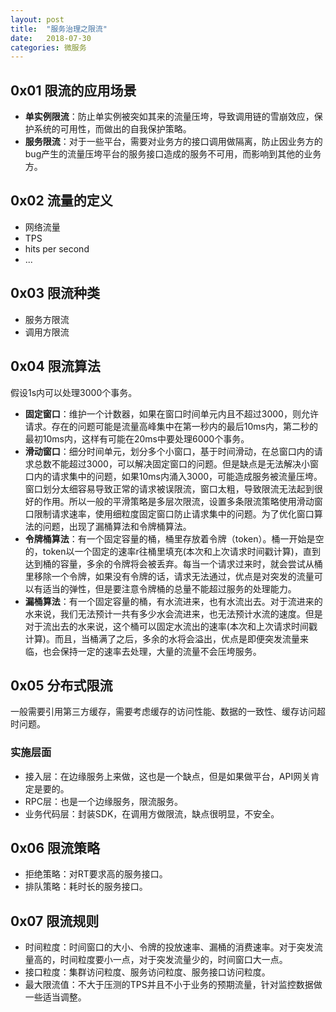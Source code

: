 ```yaml
---
layout: post
title:  "服务治理之限流"
date:   2018-07-30
categories: 微服务
---
```


## 0x01 限流的应用场景
* __单实例限流__：防止单实例被突如其来的流量压垮，导致调用链的雪崩效应，保护系统的可用性，而做出的自我保护策略。
* __服务限流__：对于一些平台，需要对业务方的接口调用做隔离，防止因业务方的bug产生的流量压垮平台的服务接口造成的服务不可用，而影响到其他的业务方。

## 0x02 流量的定义
* 网络流量
* TPS
* hits per second
* ...

## 0x03 限流种类
* 服务方限流
* 调用方限流

## 0x04 限流算法
假设1s内可以处理3000个事务。
* __固定窗口__：维护一个计数器，如果在窗口时间单元内且不超过3000，则允许请求。存在的问题可能是流量高峰集中在第一秒内的最后10ms内，第二秒的最初10ms内，这样有可能在20ms中要处理6000个事务。 
* __滑动窗口__：细分时间单元，划分多个小窗口，基于时间滑动，在总窗口内的请求总数不能超过3000，可以解决固定窗口的问题。但是缺点是无法解决小窗口内的请求集中的问题，如果10ms内涌入3000，可能造成服务被流量压垮。<br>
窗口划分太细容易导致正常的请求被误限流，窗口太粗，导致限流无法起到很好的作用。所以一般的平滑策略是多层次限流，设置多条限流策略使用滑动窗口限制请求速率，使用细粒度固定窗口防止请求集中的问题。为了优化窗口算法的问题，出现了漏桶算法和令牌桶算法。<br>
* __令牌桶算法__：有一个固定容量的桶，桶里存放着令牌（token）。桶一开始是空的，token以一个固定的速率r往桶里填充(本次和上次请求时间戳计算)，直到达到桶的容量，多余的令牌将会被丢弃。每当一个请求过来时，就会尝试从桶里移除一个令牌，如果没有令牌的话，请求无法通过，优点是对突发的流量可以有适当的弹性，但是要注意令牌桶的总量不能超过服务的处理能力。
* __漏桶算法__：有一个固定容量的桶，有水流进来，也有水流出去。对于流进来的水来说，我们无法预计一共有多少水会流进来，也无法预计水流的速度。但是对于流出去的水来说，这个桶可以固定水流出的速率(本次和上次请求时间戳计算)。而且，当桶满了之后，多余的水将会溢出，优点是即便突发流量来临，也会保持一定的速率去处理，大量的流量不会压垮服务。

## 0x05 分布式限流
一般需要引用第三方缓存，需要考虑缓存的访问性能、数据的一致性、缓存访问超时问题。<br>
### 实施层面
* 接入层：在边缘服务上来做，这也是一个缺点，但是如果做平台，API网关肯定是要的。
* RPC层：也是一个边缘服务，限流服务。
* 业务代码层：封装SDK，在调用方做限流，缺点很明显，不安全。

## 0x06 限流策略
* 拒绝策略：对RT要求高的服务接口。
* 排队策略：耗时长的服务接口。

## 0x07 限流规则
* 时间粒度：时间窗口的大小、令牌的投放速率、漏桶的消费速率。对于突发流量高的，时间粒度要小一点，对于突发流量少的，时间窗口大一点。
* 接口粒度：集群访问粒度、服务访问粒度、服务接口访问粒度。
* 最大限流值：不大于压测的TPS并且不小于业务的预期流量，针对监控数据做一些适当调整。